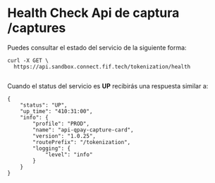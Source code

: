 # Health Check Api de captura **/captures**

Puedes consultar el estado del servicio de la siguiente forma:

```
curl -X GET \
  https://api.sandbox.connect.fif.tech/tokenization/health
  
```

Cuando el status del servicio es **UP** recibirás una respuesta similar a:

```
{
    "status": "UP",
    "up_time": "410:31:00",
    "info": {
        "profile": "PROD",
        "name": "api-qpay-capture-card",
        "version": "1.0.25",
        "routePrefix": "/tokenization",
        "logging": {
            "level": "info"
        }
    }
}
```
